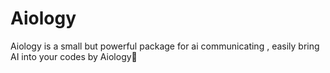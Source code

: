 # Aiology
Aiology is a small but powerful package for ai communicating , easily bring AI into your codes by Aiology🤖
